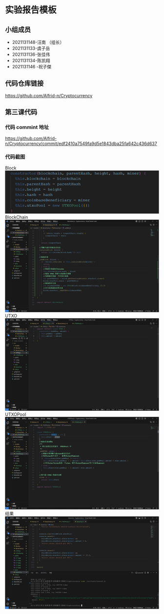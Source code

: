 # 实验报告模板

## 小组成员

- 2021131148-汪南 （组长）
- 2021131133-虞子岳
- 2021131136-张佳伟
- 2021131134-陈凯翔
- 2021131146 -祝子傑

## 代码仓库链接

https://github.com/Alfrid-n/Cryptocurrency

## 第三课代码

### 代码 commint 地址

https://github.com/Alfrid-n/Cryptocurrency/commit/edf2410a7549fa9d5e1843dba25fa642c436d637

### 代码截图
Block
![image](https://github.com/Alfrid-n/Cryptocurrency/blob/lesson3/src/public/L3-1.jpg)
BlockChain
![image](https://github.com/Alfrid-n/Cryptocurrency/blob/lesson3/src/public/L3-2.jpg)
UTXO
![image](https://github.com/Alfrid-n/Cryptocurrency/blob/lesson3/src/public/L3-3.jpg)
UTXOPool
![image](https://github.com/Alfrid-n/Cryptocurrency/blob/lesson3/src/public/L3-4.jpg)
结果
![image](https://github.com/Alfrid-n/Cryptocurrency/blob/lesson3/src/public/L3-5.jpg)


